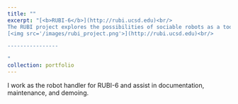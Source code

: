 ```yaml
---
title: ""
excerpt: "[<b>RUBI-6</b>](http://rubi.ucsd.edu)<br/>
The RUBI project explores the possibilities of sociable robots as a tool for education and enrichment for toddlers in early childhood education environments.<br/>
[<img src='/images/rubi_project.png'>](http://rubi.ucsd.edu)<br/>

----------------

"
collection: portfolio
---
```


I work as the robot handler for RUBI-6 and assist in documentation, maintenance, and demoing.
